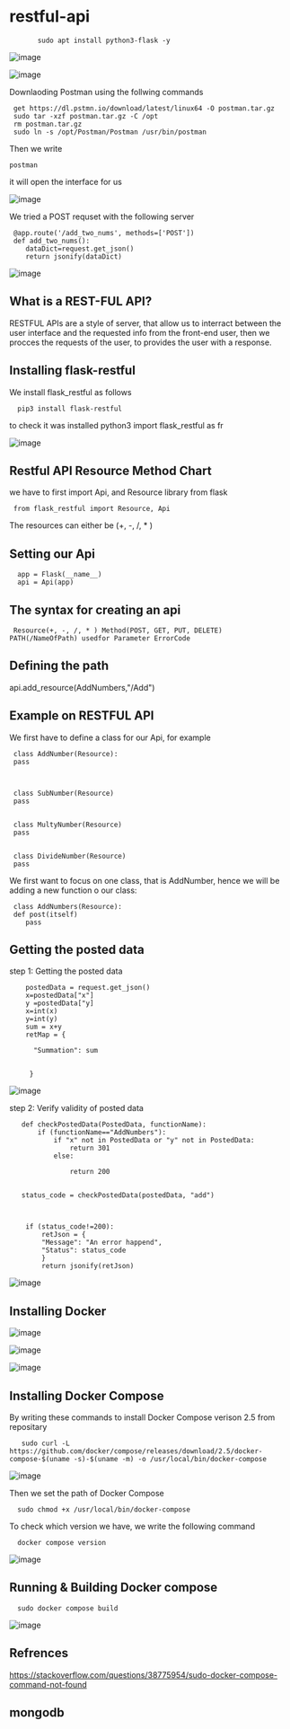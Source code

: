 # restful-api







           sudo apt install python3-flask -y




![image](https://user-images.githubusercontent.com/63984422/149629653-fde5273b-e5a7-4d71-928a-a56bdaec7b72.png)


![image](https://user-images.githubusercontent.com/63984422/149629764-fc8a647d-f8ac-4469-95cf-445988856626.png)




Downlaoding Postman using the follwing commands


     get https://dl.pstmn.io/download/latest/linux64 -O postman.tar.gz
     sudo tar -xzf postman.tar.gz -C /opt
     rm postman.tar.gz
     sudo ln -s /opt/Postman/Postman /usr/bin/postman 


     
Then we write

    postman
    
    
it will open the interface for us

![image](https://user-images.githubusercontent.com/63984422/171550401-931f9c50-eb19-488c-80d9-e28439e5c5aa.png)


We tried a POST requset with the following server

     @app.route('/add_two_nums', methods=['POST'])
     def add_two_nums():
        dataDict=request.get_json()
        return jsonify(dataDict)


![image](https://user-images.githubusercontent.com/63984422/171554885-535b5c1c-2517-4ad3-ba40-daf72784d416.png)



## What is a REST-FUL API?

RESTFUL APIs are a style of server, that allow us to interract between the user interface and the requested info from the front-end user, then we procces the requests of the user, to provides the user with a response.



## Installing flask-restful 



We install flask_restful as follows

      pip3 install flask-restful
      
to check it was installed
      python3
      import flask_restful as fr
      
![image](https://user-images.githubusercontent.com/63984422/171782651-7b35571c-ebd1-4410-bce9-5753b609a188.png)
      




## Restful API Resource Method Chart


we have to first import Api, and Resource library from flask

     from flask_restful import Resource, Api
     
     
The resources can either be (+, -, /, * )


## Setting our Api


     
      app = Flask(__name__)
      api = Api(app)
      

## The syntax for creating an api

     Resource(+, -, /, * ) Method(POST, GET, PUT, DELETE) PATH(/NameOfPath) usedfor Parameter ErrorCode
     

## Defining the path 

   api.add_resource(AddNumbers,"/Add")

## Example on RESTFUL API 


We first have to define a class for our Api, for example

     class AddNumber(Resource):
     pass
     
     
     
     class SubNumber(Resource)
     pass
     
     
     class MultyNumber(Resource)
     pass
     
     
     class DivideNumber(Resource)
     pass
     


We  first want to focus on one class, that is AddNumber, hence we will be adding a new function o our class:

     class AddNumbers(Resource):
     def post(itself)
        pass


## Getting the posted data  

step 1: Getting the posted data

        postedData = request.get_json()
        x=postedData["x"]
        y =postedData["y]
        x=int(x)
        y=int(y)
        sum = x+y
        retMap = {

          "Summation": sum
         

         }
         
         
         
![image](https://user-images.githubusercontent.com/63984422/171791179-c2f328cf-e87c-406c-8f3d-8e258885e923.png)
         

step 2: Verify validity of posted data

       def checkPostedData(PostedData, functionName):
           if (functionName=="AddNumbers"):
               if "x" not in PostedData or "y" not in PostedData:
                   return 301
               else:

                   return 200
       
       
       status_code = checkPostedData(postedData, "add")
       
       
       
        if (status_code!=200):
            retJson = {
            "Message": "An error happend",
            "Status": status_code
            }
            return jsonify(retJson)
            
            


 

![image](https://user-images.githubusercontent.com/63984422/171983498-99aa2ac4-b0ef-4afc-8a1a-52eb2c1799ec.png)




## Installing Docker

![image](https://user-images.githubusercontent.com/63984422/171984996-183b6ac9-4b9a-4f55-a87a-13b5c4fb23a4.png)


![image](https://user-images.githubusercontent.com/63984422/171985069-f5c67144-90c2-48bd-9911-743ba1fe4464.png)

![image](https://user-images.githubusercontent.com/63984422/171985628-2eb698cd-780b-41bc-a50c-c72824986001.png)

## Installing Docker Compose

By writing these commands to install Docker Compose verison 2.5 from repositary

       sudo curl -L https://github.com/docker/compose/releases/download/2.5/docker-compose-$(uname -s)-$(uname -m) -o /usr/local/bin/docker-compose 
  


![image](https://user-images.githubusercontent.com/63984422/171985979-467c5846-ff8b-42c7-8843-5552a007335e.png)


Then we set the path of Docker Compose

      sudo chmod +x /usr/local/bin/docker-compose
  
To check which version we have, we write the following command  

      docker compose version

![image](https://user-images.githubusercontent.com/63984422/171986131-34a5226d-6cce-4f37-9349-7341c0dd5ab3.png)


## Running & Building Docker compose

      sudo docker compose build
      
      
![image](https://user-images.githubusercontent.com/63984422/173213450-09e7fb92-a02b-4c61-a53c-cc7af7a14b00.png)



## Refrences 

https://stackoverflow.com/questions/38775954/sudo-docker-compose-command-not-found


## mongodb

